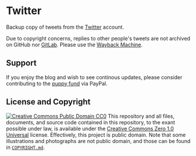 # Twitter
Backup copy of tweets from the [Twitter](https://twitter.com/ZaryaTheLaika) account.

Due to copyright concerns, replies to other people's tweets are not archived on GitHub nor [GitLab](https://gitlab.com/ZaryaTheLaika/Twitter). Please use the [Wayback Machine](https://web.archive.org/web/*/https://twitter.com/ZaryaTheLaika*).
## Support
If you enjoy the blog and wish to see continous updates, please consider contributing to the [puppy fund](https://paypal.me/dessi66) via PayPal.
## License and Copyright
[![Creative Commons Public Domain CC0](https://licensebuttons.net/p/zero/1.0/80x15.png)](http://creativecommons.org/publicdomain/zero/1.0/)
This repository and all files, documents, and source code contained in this repository, to the exant possible under law, is available under the [Creative Commons Zero 1.0 Universal](http://creativecommons.org/publicdomain/zero/1.0/) license. Effectively, this project is public domain. Note that some illustrations and photographs are not public domain, and those can be found in [`COPYRIGHT.md`](./COPYRIGHT.md).
